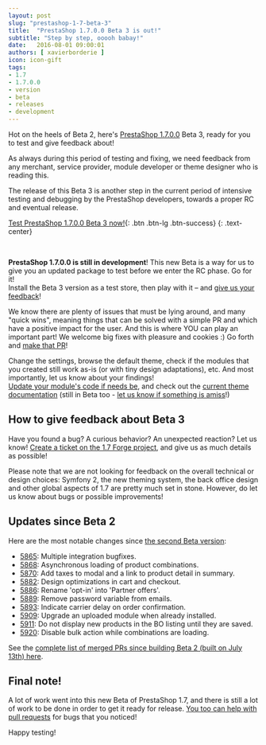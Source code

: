 ```yaml
---
layout: post
slug: "prestashop-1-7-beta-3"
title:  "PrestaShop 1.7.0.0 Beta 3 is out!"
subtitle: "Step by step, ooooh babay!"
date:   2016-08-01 09:00:01
authors: [ xavierborderie ]
icon: icon-gift
tags:
- 1.7
- 1.7.0.0
- version
- beta
- releases
- development
---
```


Hot on the heels of Beta 2, here's [PrestaShop 1.7.0.0](https://www.prestashop.com/en/1.7) Beta 3, ready for you to test and give feedback about!

As always during this period of testing and fixing, we need feedback from any merchant, service provider, module developer or theme designer who is reading this.

The release of this Beta 3 is another step in the current period of intensive testing and debugging by the PrestaShop developers, towards a proper RC and eventual release.

[Test PrestaShop 1.7.0.0 Beta 3 now!](https://www.prestashop.com/versions ){: .btn .btn-lg .btn-success}
{: .text-center}

<br/>

**PrestaShop 1.7.0.0 is still in development**! This new Beta is a way for us to give you an updated package to test before we enter the RC phase. Go for it!<br/>
Install the Beta 3 version as a test store, then play with it – and [give us your feedback](http://forge.prestashop.com/secure/CreateIssue%21default.jspa?selectedProjectId=11322&issuetype=1)!

We know there are plenty of issues that must be lying around, and many "quick wins", meaning things that can be solved with a simple PR and which have a positive impact for the user. And this is where YOU can play an important part!
We welcome big fixes with pleasure and cookies :) Go forth and [make that PR](https://github.com/PrestaShop/PrestaShop/tree/develop)!

Change the settings, browse the default theme, check if the modules that you created still work as-is (or with tiny design adaptations), etc. And most importantly, let us know about your findings!<br/>
[Update your module's code if needs be](http://build.prestashop.com/news/module-development-changes-in-17/), and check out the [current theme documentation](https://github.com/PrestaShop/docs/blob/master/TABLE%20OF%20CONTENT.md) (still in Beta too - [let us know if something is amiss](https://github.com/PrestaShop/docs/issues)!)


## How to give feedback about Beta 3

Have you found a bug? A curious behavior? An unexpected reaction? Let us know! [Create a ticket on the 1.7 Forge project](http://forge.prestashop.com/secure/CreateIssue%21default.jspa?selectedProjectId=11322&issuetype=1), and give us as much details as possible!

Please note that we are not looking for feedback on the overall technical or design choices: Symfony 2, the new theming system, the back office design and other global aspects of 1.7 are pretty much set in stone. However, do let us know about bugs or possible improvements!


## Updates since Beta 2

Here are the most notable changes since [the second Beta version](http://build.prestashop.com/news/prestashop-17-beta2/):

 * [5865](https://github.com/PrestaShop/PrestaShop/pull/5865): Multiple integration bugfixes.
 * [5868](https://github.com/PrestaShop/PrestaShop/pull/5868): Asynchronous loading of product combinations.
 * [5870](https://github.com/PrestaShop/PrestaShop/pull/5870): Add taxes to modal and a link to product detail in summary.
 * [5882](https://github.com/PrestaShop/PrestaShop/pull/5882): Design optimizations in cart and checkout.
 * [5886](https://github.com/PrestaShop/PrestaShop/pull/5886): Rename 'opt-in' into 'Partner offers'.
 * [5889](https://github.com/PrestaShop/PrestaShop/pull/5889): Remove password variable from emails.
 * [5893](https://github.com/PrestaShop/PrestaShop/pull/5893): Indicate carrier delay on order confirmation.
 * [5909](https://github.com/PrestaShop/PrestaShop/pull/5909): Upgrade an uploaded module when already installed.
 * [5911](https://github.com/PrestaShop/PrestaShop/pull/5911): Do not display new products in the BO listing until they are saved.
 * [5920](https://github.com/PrestaShop/PrestaShop/pull/5920): Disable bulk action while combinations are loading.


See the [complete list of merged PRs since building Beta 2 (built on July 13th) here](https://github.com/PrestaShop/PrestaShop/pulls?utf8=%E2%9C%93&q=is%3Apr%20is%3Aclosed%20base%3Adevelop%20merged%3A2016-07-13..2016-07-28%20sort%3Acreated-asc%20).


## Final note!

A lot of work went into this new Beta of PrestaShop 1.7, and there is still a lot of work to be done in order to get it ready for release. [You too can help with pull requests](https://github.com/PrestaShop/PrestaShop/tree/develop) for bugs that you noticed!

Happy testing!

